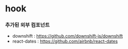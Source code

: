# hook

### 추가된 외부 컴포넌트
* downshift : https://github.com/downshift-js/downshift
* react-dates : https://github.com/airbnb/react-dates